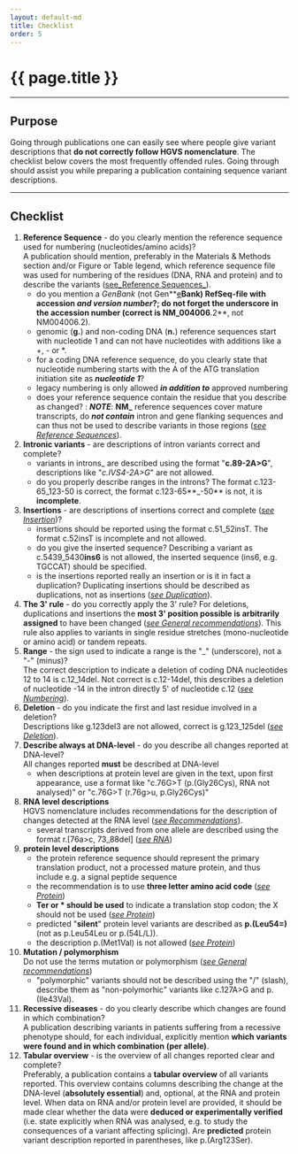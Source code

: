 ```yaml
---
layout: default-md
title: Checklist
order: 5
---
```


# {{ page.title }}

* * *

## Purpose

Going through publications one can easily see where people give variant descriptions that **do not correctly follow HGVS nomenclature**. The checklist below covers the most frequently offended rules. Going through should assist you while preparing a publication containing sequence variant descriptions.

* * *

## Checklist

1.  **Reference Sequence** - do you clearly mention the reference sequence used for numbering (nucleotides/amino acids)?  
    A publication should mention, preferably in the Materials & Methods section and/or Figure or Table legend, which reference sequence file was used for numbering of the residues (DNA, RNA and protein) and to describe the variants ([see_Reference Sequences_](/bg-material/refseq)).
	*	do you mention a _GenBank_ (not Gen**<u>e</u>**Bank) RefSeq-file with accession  _**and version number**_?; do not forget the underscore in the accession number (correct is NM\_004006**.2**, not NM004006.2).
	*	genomic (**g.**) and non-coding DNA (**n.**) reference sequences start with nucleotide 1 and can not have nucleotides with additions like a +, - or *.
    *	for a coding DNA reference sequence, do you clearly state that nucleotide numbering starts with the A of the ATG translation initiation site as _**nucleotide 1**_?
	*	legacy numbering is only allowed _**in addition to**_ approved numbering
	*	does your reference sequence contain the residue that you describe as changed?  	:	_**NOTE**_:	**NM\_** reference sequences cover mature transcripts, do _**not contain**_ intron and gene flanking sequences and can thus not be used to describe variants in those regions ([_see Reference Sequences_](/bg-material/refseq/#DNAc)).
2.  **Intronic variants** - are descriptions of intron variants correct and complete?
	*	variants in introns_ are described using the format "**c.89-2A>G**", descriptions like "_c.IVS4-2A>G_" are not allowed.
	*	do you properly describe ranges in the introns?  The format c.123-65\_123-50 is correct, the format c.123-65**\_-50** is not, it is **incomplete**.
3.  **Insertions** - are descriptions of insertions correct and complete ([_see Insertion_](/recommendations/DNA/variant/insertion))?
	*	insertions should be reported using the format c.51\_52insT. The format c.52insT is incomplete and not allowed.
	*	do you give the inserted sequence?  Describing a variant as c.5439\_5430**ins6** is not allowed, the inserted sequence (ins6, e.g. TGCCAT) should be specified.
	*	is the insertions reported really an insertion or is it in fact a duplication? Duplicating insertions should be described as duplications, not as insertions ([_see Duplication_](/recommendations/DNA/variant/duplication)). 
4.	**The 3' rule** - do you correctly apply the 3' rule?
	For deletions, duplications and insertions the **most 3' position possible is arbitrarily assigned** to have been changed ([_see General recommendations_](/recommendations/general)). This rule also applies to variants in single residue stretches (mono-nucleotide or amino acid) or tandem repeats.
5.	**Range** - the sign used to indicate a range is the "\_" (underscore), not a "-" (minus)?  
	The correct description to indicate a deletion of coding DNA nucleotides 12 to 14 is c.12\_14del. Not correct is c.12-14del, this describes a deletion of nucleotide -14 in the intron directly 5' of nucleotide c.12 ([_see Numbering_](/bg-material/numbering)).
6.	**Deletion** - do you indicate the first and last residue involved in a deletion?  
	Descriptions like g.123del3 are not allowed, correct is g.123\_125del ([_see Deletion_](/recommendations/DNA/variant/deletion)).
7.  **Describe always at DNA-level** - do you describe all changes reported at DNA-level?  
    All changes reported **must** be described at DNA-level
	*	when descriptions at protein level are given in the text, upon first appearance, use a format like "c.76G>T (p.(Gly26Cys), RNA not analysed)" or "c.76G>T (r.76g>u, p.Gly26Cys)"
7.	**RNA level descriptions**  
    HGVS nomenclature includes recommendations for the description of changes detected at the RNA level ([_see Recommendations_](/recommendations/RNA)).
    *	several transcripts derived from one allele are described using the format r.[76a>c, 73\_88del] ([_see RNA_](/recommendations/RNA/variant/alleles))
9.	**protein level descriptions**
	*	the protein reference sequence should represent the primary translation product, not a processed mature protein, and thus include e.g. a signal peptide sequence
    *   the recommendation is to use **three letter amino acid code** ([_see Protein_](/recommendations/protein/))	
    *   **Ter or \* should be used** to indicate a translation stop codon; the X should not be used ([_see Protein_](/recommendations/protein/))
	*	predicted "**silent**" protein level variants are described as **p.(Leu54=)** (not as p.Leu54Leu or p.(54L/L)).
	*	the description p.(Met1Val) is not allowed ([_see Protein_](/recommendations/protein/variant/substitution))
10.	**Mutation / polymorphism**  
	Do not use the terms mutation or polymorphism ([_see General recommendations_](/recommendations/general))
	*	"polymorphic" variants should not be described using the "/" (slash), describe them as "non-polymorhic" variants like c.127A>G and p.(Ile43Val).
11.	**Recessive diseases** - do you clearly describe which changes are found in which combination?  
	A publication describing variants in patients suffering from a recessive phenotype should, for each individual, explicitly mention **which variants were found and in which combination (per allele)**.
12.  **Tabular overview** - is the overview of all changes reported clear and complete?  
    Preferably, a publication contains a **tabular overview** of all variants reported. This overview contains columns describing the change at the DNA-level (**absolutely essential**) and, optional, at the RNA and protein level. When data on RNA and/or protein level are provided, it should be made clear whether the data were **deduced or experimentally verified** (i.e. state explicitly when RNA was analysed, e.g. to study the consequences of a variant affecting splicing). Are **predicted** protein variant description reported in parentheses, like p.(Arg123Ser).